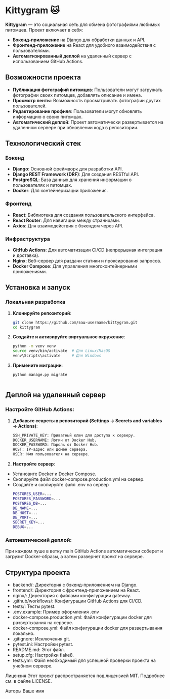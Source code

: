 # Kittygram 🐱

**Kittygram** — это социальная сеть для обмена фотографиями любимых питомцев. Проект включает в себя:
- **Бэкенд-приложение** на Django для обработки данных и API.
- **Фронтенд-приложение** на React для удобного взаимодействия с пользователями.
- **Автоматизированный деплой** на удаленный сервер с использованием GitHub Actions.

## Возможности проекта

- **Публикация фотографий питомцев**: Пользователи могут загружать фотографии своих питомцев, добавлять описание и имена.
- **Просмотр ленты**: Возможность просматривать фотографии других пользователей.
- **Редактирование профиля**: Пользователи могут обновлять информацию о своих питомцах.
- **Автоматический деплой**: Проект автоматически развертывается на удаленном сервере при обновлении кода в репозитории.

## Технологический стек

### Бэкенд
- **Django**: Основной фреймворк для разработки API.
- **Django REST Framework (DRF)**: Для создания RESTful API.
- **PostgreSQL**: База данных для хранения информации о пользователях и питомцах.
- **Docker**: Для контейнеризации приложения.

### Фронтенд
- **React**: Библиотека для создания пользовательского интерфейса.
- **React Router**: Для навигации между страницами.
- **Axios**: Для взаимодействия с бэкендом через API.

### Инфраструктура
- **GitHub Actions**: Для автоматизации CI/CD (непрерывная интеграция и доставка).
- **Nginx**: Веб-сервер для раздачи статики и проксирования запросов.
- **Docker Compose**: Для управления многоконтейнерными приложениями.

## Установка и запуск

### Локальная разработка

1. **Клонируйте репозиторий**:
   ```bash
   git clone https://github.com/ваш-username/kittygram.git
   cd kittygram
2. **Создайте и активируйте виртуальное окружение**:
   ```bash
   python -m venv venv
   source venv/bin/activate  # Для Linux/MacOS
   venv\Scripts\activate     # Для Windows
3. **Примените миграции**:
   ```bash
   python manage.py migrate



## Деплой на удаленный сервер

### Настройте GitHub Actions:

1. **Добавьте секреты в репозиторий (Settings -> Secrets and variables -> Actions)**:
   ```bash
   SSH_PRIVATE_KEY: Приватный ключ для доступа к серверу.
   DOCKER_USERNAME: Логин от Docker Hub.
   DOCKER_PASSWORD: Пароль от Docker Hub.
   HOST: IP-адрес или домен сервера.
   USER: Имя пользователя на сервере.

2. **Настройте сервер**:
  - Установите Docker и Docker Compose.
  - Скопируйте файл docker-compose.production.yml на сервер.
  - Создайте и скопируйте файл .env на сервер
    ```bash
    POSTGRES_USER=...
    POSTGRES_PASSWORD=...
    POSTGRES_DB=...
    DB_NAME=...
    DB_HOST=...
    DB_PORT=...
    SECRET_KEY=...
    DEBUG=...

### Автоматический деплой:

При каждом пуше в ветку main GitHub Actions автоматически соберет и загрузит Docker-образы, а затем развернет проект на сервере.

## Структура проекта
- backend/: Директория с бэкенд-приложением на Django.
- frontend/: Директория с фронтенд-приложением на React.
- nginx/: Директория с файлами конфигурации gateway.
- .github/workflows/: Конфигурации GitHub Actions для CI/CD.
- tests/: Тесты pytest.
- .env.example: Пример оформления .env
- docker-compose.production.yml: Файл конфигурации docker для развертывания на сервере.
- docker-compose.yml: Файл конфигурации docker для развертывания локально.
- .gitignore: Исключения git.
- pytest.ini: Настройки pytest.
- README.md: Этот файл.
- setup.cfg: Настройки flake8.
- tests.yml: Файл необходимый для успешной проверки проекта на учебном сервере.

Лицензия
Этот проект распространяется под лицензией MIT. Подробнее см. в файле LICENSE.

Авторы
Ваше имя
